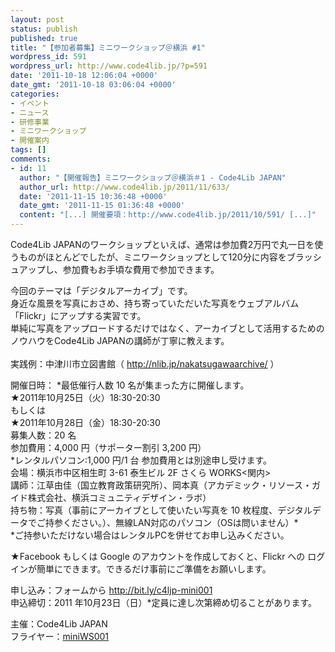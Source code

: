 ```yaml
---
layout: post
status: publish
published: true
title: "【参加者募集】ミニワークショップ＠横浜 #1"
wordpress_id: 591
wordpress_url: http://www.code4lib.jp/?p=591
date: '2011-10-18 12:06:04 +0000'
date_gmt: '2011-10-18 03:06:04 +0000'
categories:
- イベント
- ニュース
- 研修事業
- ミニワークショップ
- 開催案内
tags: []
comments:
- id: 11
  author: "【開催報告】ミニワークショップ＠横浜＃1 - Code4Lib JAPAN"
  author_url: http://www.code4lib.jp/2011/11/633/
  date: '2011-11-15 10:36:48 +0000'
  date_gmt: '2011-11-15 01:36:48 +0000'
  content: "[...] 開催要項：http://www.code4lib.jp/2011/10/591/ [...]"
---
```

<p>Code4Lib JAPANのワークショップといえば、通常は参加費2万円で丸一日を使うものがほとんどでしたが、ミニワークショップとして120分に内容をブラッシュアップし、参加費もお手頃な費用で参加できます。</p>
<p>今回のテーマは「デジタルアーカイブ」です。<br />
身近な風景を写真におさめ、持ち寄っていただいた写真をウェブアルバム「Flickr」にアップする実習です。<br />
単純に写真をアップロードするだけではなく、アーカイブとして活用するためのノウハウをCode4Lib JAPANの講師が丁寧に教えます。<br />
<!--more--><br />
実践例：中津川市立図書館（ <a href="http://nlib.jp/nakatsugawaarchive/">http://nlib.jp/nakatsugawaarchive/</a> ）</p>
<p>開催日時： *最低催行人数 10 名が集まった方に開催します。<br />
★2011年10月25日（火）18:30-20:30<br />
もしくは<br />
★2011年10月28日（金）18:30-20:30<br />
募集人数：20 名<br />
参加費用：4,000 円（サポーター割引 3,200 円）<br />
*レンタルパソコン:1,000 円/1 台       参加費用とは別途申し受けます。<br />
会場：横浜市中区相生町 3-61 泰生ビル 2F さくら WORKS<関内><br />
講師：江草由佳（国立教育政策研究所）、岡本真（アカデミック・リソース・ガ イド株式会社、横浜コミュニティデザイン・ラボ）<br />
持ち物：写真（事前にアーカイブとして使いたい写真を 10 枚程度、デジタルデータでご持参ください。）、無線LAN対応のパソコン（OSは問いません）*<br />
*ご持参いただけない場合はレンタルPCを併せてお申し込みください。</p>
<p>★Facebook もしくは Google のアカウントを作成しておくと、Flickr への ログインが簡単にできます。できるだけ事前にご準備をお願いします。</p>
<p>申し込み：フォームから <a href="http://bit.ly/c4ljp-mini001">http://bit.ly/c4ljp-mini001</a><br />
申込締切：2011 年10月23日（日）*定員に達し次第締め切ることがあります。</p>
<p>主催：Code4Lib JAPAN<br />
フライヤー：<a href="{{ site.baseurl }}/assets/uploads/2011/10/mini001-flyer.pdf">miniWS001</a></p>
